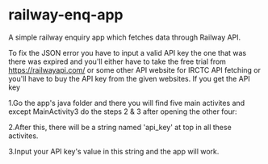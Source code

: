 # railway-enq-app
A simple railway enquiry app which fetches data through Railway API.

To fix the JSON error you have to input a valid API key the one that was there was expired and you'll either have to take the free trial from https://railwayapi.com/ or some other API website for IRCTC API fetching or you'll have to buy the API key from the given websites. If you get the API key

1.Go the app's java folder and there you will find five main activites and except MainActivity3 do the steps 2 & 3 after opening the other four:

2.After this, there will be a string named 'api_key' at top in all these activites.

3.Input your API key's value in this string and the app will work.
